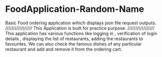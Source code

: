 # FoodApplication-Random-Name
Basic Food ordering application wihich displays json file request outputs.
/////////////////  This Application is built for practice purpose. /////////////////
This application has various functions like logging in , verification of login details , displaying the list of restaurants, adding the restaurants to favourites.
We can also check the famous dishes of any particular restaurant and add and remove it from the ordering cart.

